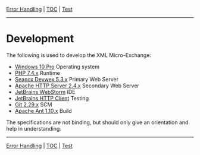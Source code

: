 [Error Handling](error-handling.md) | [TOC](README.md) | [Test](test.md)
- - -

# Development

The following is used to develop the XML Micro-Exchange:

- [Windows 10 Pro](https://www.microsoft.com/de-de/software-download/windows10) Operating system
- [PHP 7.4.x](https://www.php.net/downloads) Runtime
- [Seanox Devwex 5.3.x](https://github.com/seanox/devwex) Primary Web Server
- [Apache HTTP Server 2.4.x](https://httpd.apache.org/) Secondary Web Server
- [JetBrains WebStorm](https://www.jetbrains.com/webstorm) IDE
- [JetBrains HTTP Client](https://www.jetbrains.com/help/idea/http-client-in-product-code-editor.html) Testing
- [Git 2.29.x](https://git-scm.com/downloads) SCM
- [Apache Ant 1.10.x](https://ant.apache.org/) Build

The specifications are not binding, but should only give an orientation and help
in understanding.



- - -

[Error Handling](error-handling.md) | [TOC](README.md) | [Test](test.md)